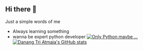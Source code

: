 ## Hi there 👋
Just a simple words of me
- Always learning something
- wanna be expert python developer
[![Only Python maybe ...](https://github-readme-stats.vercel.app/api/top-langs?username=dword32bit&show_icons=true&locale=en&layout=compact&theme=tokyonight)](https://github.com/dword32bit)
[![Danang Tri Atmaja's GitHub stats](https://github-readme-stats.vercel.app/api?username=dword32bit&show_icons=true&theme=tokyonight)](https://github.com/dword32bit)
